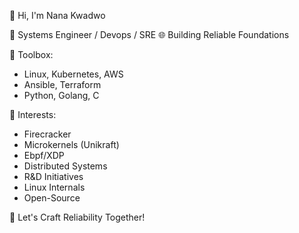 👋 Hi, I'm Nana Kwadwo

🔧 Systems Engineer / Devops / SRE
🌐 Building Reliable Foundations

🚀 Toolbox:
- Linux, Kubernetes, AWS
- Ansible, Terraform
- Python, Golang, C

🌱 Interests:
- Firecracker
- Microkernels (Unikraft)
- Ebpf/XDP
- Distributed Systems
- R&D Initiatives
- Linux Internals
- Open-Source

🌟 Let's Craft Reliability Together!
